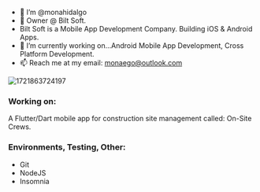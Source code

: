 - 👋 I’m @monahidalgo
- 👀 Owner @ Bilt Soft.
- Bilt Soft is a Mobile App Development Company. Building iOS & Android Apps.
- 🌱 I’m currently working on...Android Mobile App Development, Cross Platform Development.
- 📫 Reach me at my email: monaego@outlook.com

![1721863724197](https://github.com/user-attachments/assets/82334cbe-7bee-4c82-8007-25142e1e7323)


### Working on:
A Flutter/Dart mobile app for construction site management called: On-Site Crews. 

### Environments, Testing, Other:
- Git
- NodeJS
- Insomnia
  




<!---
monahidalgo/monahidalgo is a ✨ special ✨ repository because its `README.md` (this file) appears on your GitHub profile.
You can click the Preview link to take a look at your changes.
--->
